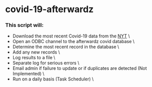 # covid-19-afterwardz

### This script will: 

 * Download the most recent Covid-19 data from the [NYT](https://github.com/nytimes/covid-19-data) \
 * Open an ODBC channel to the afterwardz covid database \
 * Determine the most recent record in the database \
 * Add any new records \
 * Log results to a file \
 * Separate log for serious errors \
 * Email admin if failure to update or if duplicates are detected (Not Implemented) \
 * Run on a daily basis (Task Scheduler) \
